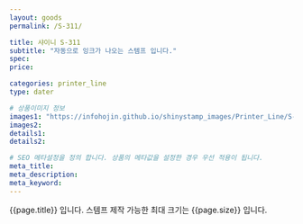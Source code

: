 ```yaml
---
layout: goods
permalink: /S-311/

title: 샤이니 S-311
subtitle: "자동으로 잉크가 나오는 스템프 입니다."
spec: 
price: 

categories: printer_line
type: dater

# 상품이미지 정보
images1: "https://infohojin.github.io/shinystamp_images/Printer_Line/S-311/S-311_1.jpg"
images2:
details1:
details2:    

# SEO 메타설정을 정의 합니다. 상품의 메타값을 설정한 경우 우선 적용이 됩니다.
meta_title: 
meta_description:
meta_keyword:
---
```


{{page.title}} 입니다. 스템프 제작 가능한 최대 크기는 {{page.size}} 입니다.